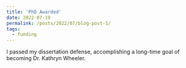 ```yaml
---
title: 'PhD Awarded'
date: 2022-07-19
permalink: /posts/2022/07/blog-post-1/
tags:
  - funding
---
```


I passed my dissertation defense, accomplishing a long-time goal of becoming Dr. Kathryn Wheeler. 
